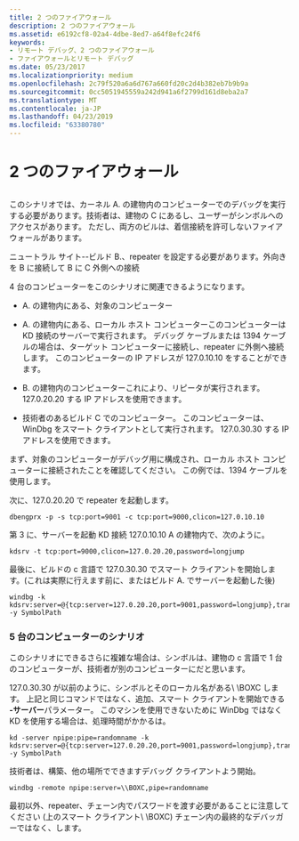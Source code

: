 ```yaml
---
title: 2 つのファイアウォール
description: 2 つのファイアウォール
ms.assetid: e6192cf8-02a4-4dbe-8ed7-a64f8efc24f6
keywords:
- リモート デバッグ、2 つのファイアウォール
- ファイアウォールとリモート デバッグ
ms.date: 05/23/2017
ms.localizationpriority: medium
ms.openlocfilehash: 2c79f520a6a6d767a660fd20c2d4b382eb7b9b9a
ms.sourcegitcommit: 0cc5051945559a242d941a6f2799d161d8eba2a7
ms.translationtype: MT
ms.contentlocale: ja-JP
ms.lasthandoff: 04/23/2019
ms.locfileid: "63380780"
---
```

# <a name="two-firewalls"></a>2 つのファイアウォール


## <span id="ddk_two_firewalls_dbg"></span><span id="DDK_TWO_FIREWALLS_DBG"></span>


このシナリオでは、カーネル A. の建物内のコンピューターでのデバッグを実行する必要があります。技術者は、建物の C にあるし、ユーザーがシンボルへのアクセスがあります。 ただし、両方のビルは、着信接続を許可しないファイアウォールがあります。

ニュートラル サイト--ビルド B.、repeater を設定する必要があります。外向きを B に接続して B に C 外側への接続

4 台のコンピューターをこのシナリオに関連できるようになります。

-   A. の建物内にある、対象のコンピューター

-   A. の建物内にある、ローカル ホスト コンピューターこのコンピューターは KD 接続のサーバーで実行されます。 デバッグ ケーブルまたは 1394 ケーブルの場合は、ターゲット コンピューターに接続し、repeater に外側へ接続します。 このコンピューターの IP アドレスが 127.0.10.10 をすることができます。

-   B. の建物内のコンピューターこれにより、リピータが実行されます。 127.0.20.20 する IP アドレスを使用できます。

-   技術者のあるビルド C でのコンピューター。 このコンピューターは、WinDbg をスマート クライアントとして実行されます。 127.0.30.30 する IP アドレスを使用できます。

まず、対象のコンピューターがデバッグ用に構成され、ローカル ホスト コンピューターに接続されたことを確認してください。 この例では、1394 ケーブルを使用します。

次に、127.0.20.20 で repeater を起動します。

```console
dbengprx -p -s tcp:port=9001 -c tcp:port=9000,clicon=127.0.10.10 
```

第 3 に、サーバーを起動 KD 接続 127.0.10.10 A の建物内で、次のように。

```console
kdsrv -t tcp:port=9000,clicon=127.0.20.20,password=longjump 
```

最後に、ビルドの c 言語で 127.0.30.30 でスマート クライアントを開始します。(これは実際に行えます前に、またはビルド A. でサーバーを起動した後)

```console
windbg -k kdsrv:server=@{tcp:server=127.0.20.20,port=9001,password=longjump},trans=@{1394:channel=9} -y SymbolPath
```

### <a name="span-idfivecomputerscenariospanspan-idfivecomputerscenariospanfive-computer-scenario"></a><span id="five_computer_scenario"></span><span id="FIVE_COMPUTER_SCENARIO"></span>5 台のコンピューターのシナリオ

このシナリオにできるさらに複雑な場合は、シンボルは、建物の c 言語で 1 台のコンピューターが、技術者が別のコンピューターにだと思います。

127.0.30.30 が以前のように、シンボルとそのローカル名がある\\ \\BOXC します。 上記と同じコマンドではなく、追加、スマート クライアントを開始できる **-サーバー**パラメーター。 このマシンを使用できないために WinDbg ではなく KD を使用する場合は、処理時間がかかるは。

```console
kd -server npipe:pipe=randomname -k kdsrv:server=@{tcp:server=127.0.20.20,port=9001,password=longjump},trans=@{1394:channel=9} -y SymbolPath
```

技術者は、構築、他の場所でできますデバッグ クライアントよう開始。

```console
windbg -remote npipe:server=\\BOXC,pipe=randomname 
```

最初以外、repeater、チェーン内でパスワードを渡す必要があることに注意してください (上のスマート クライアント\\ \\BOXC) チェーン内の最終的なデバッガーではなく、します。

 

 





